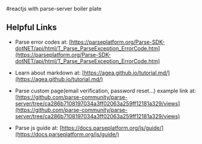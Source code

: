 #reactjs with parse-server boiler plate

Helpful Links
---
- Parse error codes at:
[https://parseplatform.org/Parse-SDK-dotNET/api/html/T_Parse_ParseException_ErrorCode.htm](https://parseplatform.org/Parse-SDK-dotNET/api/html/T_Parse_ParseException_ErrorCode.htm)

- Learn about markdown at: [https://agea.github.io/tutorial.md/](https://agea.github.io/tutorial.md/)

- Parse custom page(email verification, password reset...) example link at:
[https://github.com/parse-community/parse-server/tree/ca286b7108197034a3ff02063a259ff12181a329/views](https://github.com/parse-community/parse-server/tree/ca286b7108197034a3ff02063a259ff12181a329/views)

- Parse js guide at: [https://docs.parseplatform.org/js/guide/](https://docs.parseplatform.org/js/guide/)